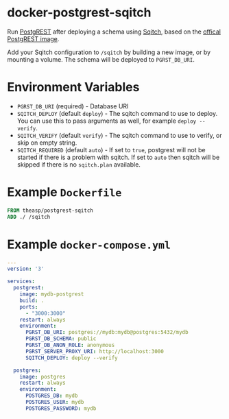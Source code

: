 # docker-postgrest-sqitch

Run [PostgREST](https://postgrest.com/) after deploying a schema using [Sqitch](http://sqitch.org/), based on the [offical PostgREST image](https://hub.docker.com/r/postgrest/postgrest/).

Add your Sqitch configuration to `/sqitch` by building a new image, or by mounting a volume.  The schema will be deployed to `PGRST_DB_URI`.

# Environment Variables

- `PGRST_DB_URI` (required) - Database URI
- `SQITCH_DEPLOY` (default `deploy`) - The sqitch command to use to deploy.  You can use this to pass arguments as well, for example `deploy --verify`.
- `SQITCH_VERIFY` (default `verify`) - The sqitch command to use to verify, or skip on empty string.
- `SQITCH_REQUIRED` (default `auto`) - If set to `true`, postgrest will not be started if there is a problem with sqitch.  If set to `auto` then sqitch will be skipped if there is no `sqitch.plan` available.

# Example `Dockerfile`

```dockerfile
FROM theasp/postgrest-sqitch
ADD ./ /sqitch
```

# Example `docker-compose.yml`
```yaml
---
version: '3'

services:
  postgrest:
    image: mydb-postgrest
    build: .
    ports:
      - "3000:3000"
    restart: always
    environment:
      PGRST_DB_URI: postgres://mydb:mydb@postgres:5432/mydb
      PGRST_DB_SCHEMA: public
      PGRST_DB_ANON_ROLE: anonymous
      PGRST_SERVER_PROXY_URI: http://localhost:3000
      SQITCH_DEPLOY: deploy --verify

  postgres:
    image: postgres
    restart: always
    environment:
      POSTGRES_DB: mydb
      POSTGRES_USER: mydb
      POSTGRES_PASSWORD: mydb
```

